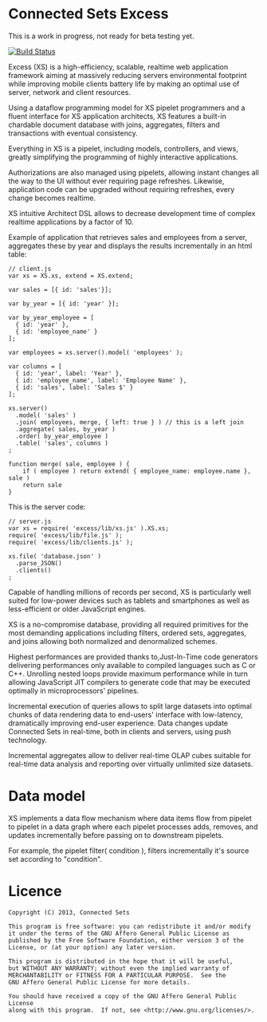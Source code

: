 Connected Sets Excess
=====================

This is a work in progress, not ready for beta testing yet.

[![Build Status](https://travis-ci.org/ConnectedSets/ConnectedSets.png?branch=master)](https://travis-ci.org/ConnectedSets/ConnectedSets)

Excess (XS) is a high-efficiency, scalable, realtime web application framework aiming at massively reducing servers environmental footprint while improving mobile clients battery life by making an optimal use of server, network and client resources.

Using a dataflow programming model for XS pipelet programmers and a fluent interface for XS application architects, XS features a built-in chardable document database with joins, aggregates, filters and transactions with eventual consistency.

Everything in XS is a pipelet, including models, controllers, and views, greatly simplifying the programming of highly interactive applications.

Authorizations are also managed using pipelets, allowing instant changes all the way to the UI without ever requiring page refreshes. Likewise, application code can be upgraded without requiring refreshes, every change becomes realtime.

XS intuitive Architect DSL allows to decrease development time of complex realtime applications by a factor of 10.

Example of application that retrieves sales and employees from a server, aggregates these by year and displays the results incrementally in an html table:

    // client.js
    var xs = XS.xs, extend = XS.extend;
    
    var sales = [{ id: 'sales'}];
    
    var by_year = [{ id: 'year' }];
    
    var by_year_employee = [
      { id: 'year' },
      { id: 'employee_name' }
    ];
    
    var employees = xs.server().model( 'employees' );
    
    var columns = [
      { id: 'year', label: 'Year' },
      { id: 'employee_name', label: 'Employee Name' },
      { id: 'sales', label: 'Sales $' }
    ];
    
    xs.server()
      .model( 'sales' )
      .join( employees, merge, { left: true } ) // this is a left join
      .aggregate( sales, by_year )
      .order( by_year_employee )
      .table( 'sales', columns )
    ;
    
    function merge( sale, employee ) {
        if ( employee ) return extend( { employee_name: employee.name }, sale )
        return sale
    }

This is the server code:

    // server.js
    var xs = require( 'excess/lib/xs.js' ).XS.xs;
    require( 'excess/lib/file.js' );
    require( 'excess/lib/clients.js' );
    
    xs.file( 'database.json' )
      .parse_JSON()
      .clients()
    ;

Capable of handling millions of records per second, XS is particularly well suited for low-power devices such as tablets and smartphones as well as less-efficient or older JavaScript engines.

XS is a no-compromise database, providing all required primitives for the most demanding applications including filters, ordered sets, aggregates, and joins allowing both normalized and denormalized schemes.

Highest performances are provided thanks to,Just-In-Time code generators delivering performances only available to compiled languages such as C or C++. Unrolling nested loops provide maximum performance while in turn allowing JavaScript JIT compilers to generate code that may be executed optimally in microprocessors' pipelines.

Incremental execution of queries allows to split large datasets into optimal chunks of data rendering data to end-users' interface with low-latency, dramatically improving end-user experience. Data changes update Connected Sets in real-time, both in clients and servers, using push technology.

Incremental aggregates allow to deliver real-time OLAP cubes suitable for real-time data analysis and reporting over virtually unlimited size datasets.

Data model
=========

XS implements a data flow mechanism where data items flow from pipelet to pipelet in a data graph where each pipelet processes adds, removes, and updates incrementally before passing on to downstream pipelets.

For example, the pipelet filter( condition ), filters incrementally it's source set according to "condition".

Licence
=======
    Copyright (C) 2013, Connected Sets

    This program is free software: you can redistribute it and/or modify
    it under the terms of the GNU Affero General Public License as
    published by the Free Software Foundation, either version 3 of the
    License, or (at your option) any later version.

    This program is distributed in the hope that it will be useful,
    but WITHOUT ANY WARRANTY; without even the implied warranty of
    MERCHANTABILITY or FITNESS FOR A PARTICULAR PURPOSE.  See the
    GNU Affero General Public License for more details.

    You should have received a copy of the GNU Affero General Public License
    along with this program.  If not, see <http://www.gnu.org/licenses/>.
